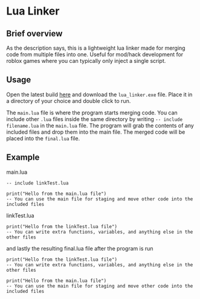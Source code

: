 # Lua Linker
## Brief overview
As the description says, this is a lightweight lua linker made for merging code from multiple files into one. Useful for mod/hack development for roblox games where you can typically only inject a single script.

## Usage
Open the latest build [here](https://github.com/DiSaber/lua_linker/releases/latest) and download the `lua_linker.exe` file. Place it in a directory of your choice and double click to run.

The `main.lua` file is where the program starts merging code. You can include other `.lua` files inside the same directory by writing `-- include filename.lua` in the `main.lua` file. The program will grab the contents of any included files and drop them into the main file. The merged code will be placed into the `final.lua` file.

## Example
main.lua
```
-- include linkTest.lua

print("Hello from the main.lua file")
-- You can use the main file for staging and move other code into the included files
```

linkTest.lua
```
print("Hello from the linkTest.lua file")
-- You can write extra functions, variables, and anything else in the other files
```

and lastly the resulting final.lua file after the program is run
```
print("Hello from the linkTest.lua file")
-- You can write extra functions, variables, and anything else in the other files

print("Hello from the main.lua file")
-- You can use the main file for staging and move other code into the included files
```
